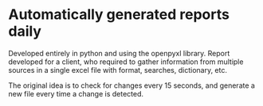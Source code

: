 # Automatically generated reports daily

Developed entirely in python and using the openpyxl library.
Report developed for a client, who required to gather information from multiple sources in a single excel file with format, searches, dictionary, etc.

The original idea is to check for changes every 15 seconds, and generate a new file every time a change is detected.

